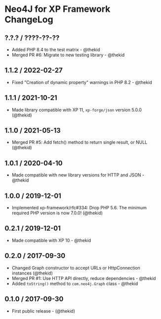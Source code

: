 Neo4J for XP Framework ChangeLog
========================================================================

## ?.?.? / ????-??-??

* Added PHP 8.4 to the test matrix - @thekid
* Merged PR #6: Migrate to new testing library - @thekid

## 1.1.2 / 2022-02-27

* Fixed "Creation of dynamic property" warnings in PHP 8.2 - @thekid

## 1.1.1 / 2021-10-21

* Made library compatible with XP 11, `xp-forge/json` version 5.0.0
  (@thekid)

## 1.1.0 / 2021-05-13

* Merged PR #5: Add fetch() method to return single result, or NULL
  (@thekid)

## 1.0.1 / 2020-04-10

* Made compatible with new library versions for HTTP and JSON - @thekid

## 1.0.0 / 2019-12-01

* Implemented xp-framework/rfc#334: Drop PHP 5.6. The minimum required
  PHP version is now 7.0.0!
  (@thekid)

## 0.2.1 / 2019-12-01

* Made compatible with XP 10 - @thekid

## 0.2.0 / 2017-09-30

* Changed Graph constructor to accept URLs or HttpConnection instances
  (@thekid)
* Merged PR #1: Use HTTP API directly, reduce dependencies - @thekid
* Added `toString()` method to `com.neo4j.Graph` class - @thekid

## 0.1.0 / 2017-09-30

* First public release - (@thekid)
